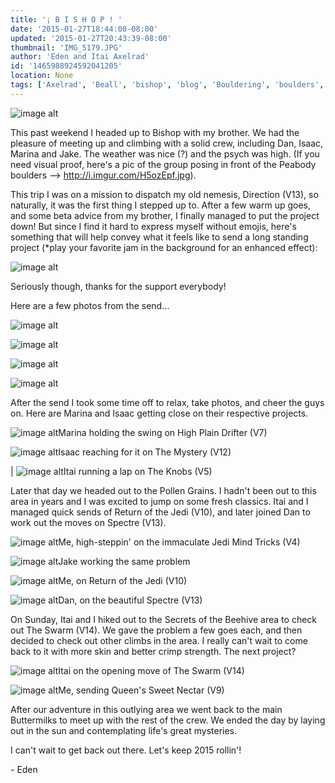 ```yaml
---
title: '¡ B I S H O P ! '
date: '2015-01-27T18:44:00-08:00'
updated: '2015-01-27T20:43:39-08:00'
thumbnail: 'IMG_5179.JPG'
author: 'Eden and Itai Axelrad'
id: '1465988924592041205'
location: None
tags: ['Axelrad', 'Beall', 'bishop', 'blog', 'Bouldering', 'boulders', 'buttermilker', 'buttermilks', 'California', 'Climbing', 'Daniel Woods', 'Eden', 'Five Ten', 'granite', 'Itai', 'jedi']
---
```


![image alt](/images/IMG_5179.JPG)

This past weekend I headed up to Bishop with my brother. We had the pleasure of meeting up and climbing with a solid crew, including Dan, Isaac, Marina and Jake. The weather was nice (?) and the psych was high. (If you need visual proof, here's a pic of the group posing in front of the Peabody boulders --> <http://i.imgur.com/H5ozEpf.jpg>). 

This trip I was on a mission to dispatch my old nemesis, Direction (V13), so naturally, it was the first thing I stepped up to. After a few warm up goes, and some beta advice from my brother, I finally managed to put the project down! But since I find it hard to express myself without emojis, here's something that will help convey what it feels like to send a long standing project (*play your favorite jam in the background for an enhanced effect): 

![image alt](/images/tVHN1.gif)

Seriously though, thanks for the support everybody!

Here are a few photos from the send...

![image alt](/images/IMG_5165.JPG)

![image alt](/images/IMG_5166.JPG)

![image alt](/images/IMG_5167.JPG)

![image alt](/images/IMG_5168.JPG)

After the send I took some time off to relax, take photos, and cheer the guys on. Here are Marina and Isaac getting close on their respective projects. 

![image alt](/images/IMG_1296.jpg)Marina holding the swing on High Plain Drifter (V7)

![image alt](/images/IMG_5163.JPG)Isaac reaching for it on The Mystery (V12)

| ![image alt](/images/IMG_5174.jpg)Itai running a lap on The Knobs (V5)

Later that day we headed out to the Pollen Grains. I hadn't been out to this area in years and I was excited to jump on some fresh classics. Itai and I managed quick sends of Return of the Jedi (V10), and later joined Dan to work out the moves on Spectre (V13). 

![image alt](/images/IMG_1317.jpg)Me, high-steppin' on the immaculate Jedi Mind Tricks (V4)

![image alt](/images/IMG_1340.jpg)Jake working the same problem

![image alt](/images/IMG_1347.jpg)Me, on Return of the Jedi (V10)

![image alt](/images/IMG_1358.jpg)Dan, on the beautiful Spectre (V13)

On Sunday, Itai and I hiked out to the Secrets of the Beehive area to check out The Swarm (V14). We gave the problem a few goes each, and then decided to check out other climbs in the area. I really can't wait to come back to it with more skin and better crimp strength. The next project? 

![image alt](/images/IMG_5196.JPG)Itai on the opening move of The Swarm (V14)

![image alt](/images/IMG_1393.jpg)Me, sending Queen's Sweet Nectar (V9)

After our adventure in this outlying area we went back to the main Buttermilks to meet up with the rest of the crew. We ended the day by laying out in the sun and contemplating life's great mysteries. 

I can't wait to get back out there. Let's keep 2015 rollin'! 

\- Eden
